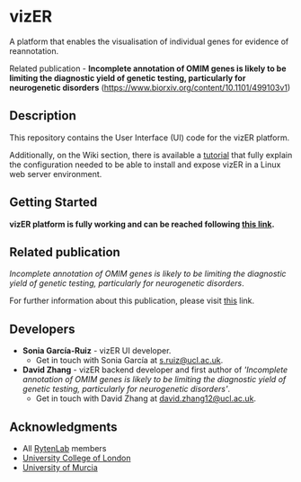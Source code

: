 
# vizER
A platform that enables the visualisation of individual genes for evidence of reannotation.  

Related publication - 
**Incomplete annotation of OMIM genes is likely to be limiting the diagnostic yield of genetic testing, particularly for neurogenetic disorders** 
(https://www.biorxiv.org/content/10.1101/499103v1)

## Description
This repository contains the User Interface (UI) code for the vizER platform.

Additionally, on the Wiki section, there is available a [tutorial](https://github.com/SoniaRuiz/vizER/wiki) that fully explain the configuration needed to be able to install and expose vizER in a Linux web server environment.

## Getting Started
**vizER platform is fully working and can be reached following [this link](https://snca.atica.um.es/browser/app/vizER).**

## Related publication
*Incomplete annotation of OMIM genes is likely to be limiting the diagnostic yield of genetic testing, particularly for neurogenetic disorders*.

For further information about this publication, please visit [this](https://www.biorxiv.org/content/10.1101/499103v1) link.

## Developers
* **Sonia García-Ruiz** - vizER UI developer.
  * Get in touch with Sonia García at [s.ruiz@ucl.ac.uk](mailto:s.ruiz@ucl.ac.uk).
* **David Zhang** - vizER backend developer and first author of *'Incomplete annotation of OMIM genes is likely to be limiting the diagnostic yield of genetic testing, particularly for neurogenetic disorders'*.
  * Get in touch with David Zhang at [david.zhang12@ucl.ac.uk](mailto:david.zhang12@ucl.ac.uk).

## Acknowledgments
* All [RytenLab](https://snca.atica.um.es/RytenLab/Team) members
* [University College of London](https://www.ucl.ac.uk/)
* [University of Murcia](https://www.um.es/)

